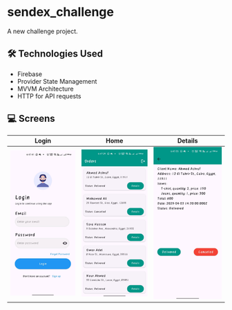 # sendex_challenge

A new challenge project.

## 🛠️ Technologies Used

- Firebase
- Provider State Management
- MVVM Architecture
- HTTP for API requests

## 💻 Screens

| Login                                                                      | Home                                                                      | Details                                                                      |
|----------------------------------------------------------------------------|---------------------------------------------------------------------------|------------------------------------------------------------------------------|
| ![](https://github.com/ahmedasaber/sendex_challenge/blob/master/login.jpg) | ![](https://github.com/ahmedasaber/sendex_challenge/blob/master/home.jpg) | ![](https://github.com/ahmedasaber/sendex_challenge/blob/master/details.jpg) |



